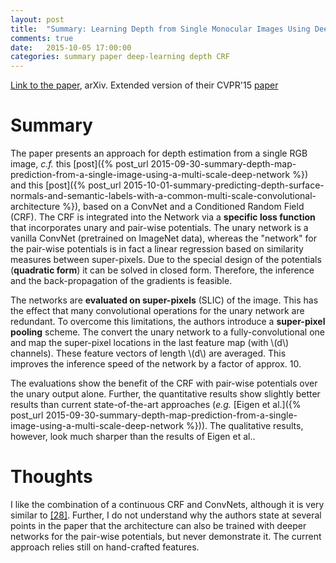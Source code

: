 ```yaml
---
layout: post
title:  "Summary: Learning Depth from Single Monocular Images Using Deep Convolutional Neural Fields"
comments: true
date:   2015-10-05 17:00:00
categories: summary paper deep-learning depth CRF
---
```


[Link to the paper](http://arxiv.org/abs/1502.07411), arXiv.
Extended version of their CVPR'15 [paper](http://arxiv.org/abs/1411.6387)


# Summary
The paper presents an approach for depth estimation from a single RGB image, *c.f.* this [post]({% post_url 2015-09-30-summary-depth-map-prediction-from-a-single-image-using-a-multi-scale-deep-network %}) and this [post]({% post_url 2015-10-01-summary-predicting-depth-surface-normals-and-semantic-labels-with-a-common-multi-scale-convolutional-architecture %}), based on a ConvNet and a Conditioned Random Field (CRF).
The CRF is integrated into the Network via a **specific loss function** that incorporates unary and pair-wise potentials.
The unary network is a vanilla ConvNet (pretrained on ImageNet data), whereas the "network" for the pair-wise potentials is in fact a linear regression based on similarity measures between super-pixels.
Due to the special design of the potentials (**quadratic form**) it can be solved in closed form.
Therefore, the inference and the back-propagation of the gradients is feasible.

The networks are **evaluated on super-pixels** (SLIC) of the image.
This has the effect that many convolutional operations for the unary network are redundant.
To overcome this limitations, the authors introduce a **super-pixel pooling** scheme.
The convert the unary network to a fully-convolutional one and map the super-pixel locations in the last feature map (with \\(d\\) channels).
These feature vectors of length \\(d\\) are averaged.
This improves the inference speed of the network by a factor of approx. 10.

The evaluations show the benefit of the CRF with pair-wise potentials over the unary output alone.
Further, the quantitative results show slightly better results than current state-of-the-art approaches (*e.g.* [Eigen et al.]({% post_url 2015-09-30-summary-depth-map-prediction-from-a-single-image-using-a-multi-scale-deep-network %})).
The qualitative results, however, look much sharper than the results of Eigen et al..


# Thoughts
I like the combination of a continuous CRF and ConvNets, although it is very similar to [[28]](http://www.cl.cam.ac.uk/~pr10/publications/eccv14.pdf).
Further, I do not understand why the authors state at several points in the paper that the architecture can also be trained with deeper networks for the pair-wise potentials, but never demonstrate it. 
The current approach relies still on hand-crafted features.

